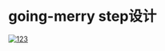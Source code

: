 # going-merry step设计
[![123](https://pic.ggemo.com/gm-step-design.jpg)](https://pic.ggemo.com/gm-step-design.jpg)  